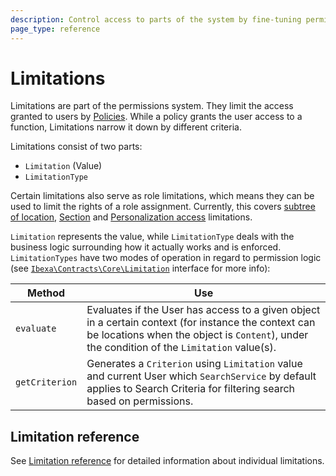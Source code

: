 ```yaml
---
description: Control access to parts of the system by fine-tuning permissions with the use of Limitations.
page_type: reference
---
```


# Limitations

Limitations are part of the permissions system.
They limit the access granted to users by [Policies](permission_overview.md).
While a policy grants the user access to a function, Limitations narrow it down by different criteria.

Limitations consist of two parts:

- `Limitation` (Value)
- `LimitationType`

Certain limitations also serve as role limitations, which means they can be used to limit the rights of a role assignment.
Currently, this covers [subtree of location](limitation_reference.md#subtree-limitation), [Section](limitation_reference.md#section-limitation) and [Personalization access](limitation_reference.md#personalization-access-limitation) limitations.

`Limitation` represents the value, while `LimitationType` deals with the business logic surrounding how it actually works and is enforced.
`LimitationTypes` have two modes of operation in regard to permission logic (see [`Ibexa\Contracts\Core\Limitation`](../api/php_api/php_api_reference/classes/Ibexa-Contracts-Core-Limitation-Type.html) interface for more info):

| Method | Use |
|--------|-----|
| `evaluate` | Evaluates if the User has access to a given object in a certain context (for instance the context can be locations when the object is `Content`), under the condition of the `Limitation` value(s). |
| `getCriterion` | Generates a `Criterion` using `Limitation` value and current User which `SearchService` by default applies to Search Criteria for filtering search based on permissions. |

## Limitation reference

See [Limitation reference](limitation_reference.md) for detailed information about individual limitations.
